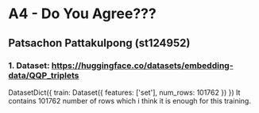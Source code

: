 # A4 - Do You Agree???
## Patsachon Pattakulpong (st124952)
### 1. Dataset: https://huggingface.co/datasets/embedding-data/QQP_triplets
DatasetDict({
    train: Dataset({
        features: ['set'],
        num_rows: 101762
    })
})
It contains 101762 number of rows which i think it is enough for this training. 
